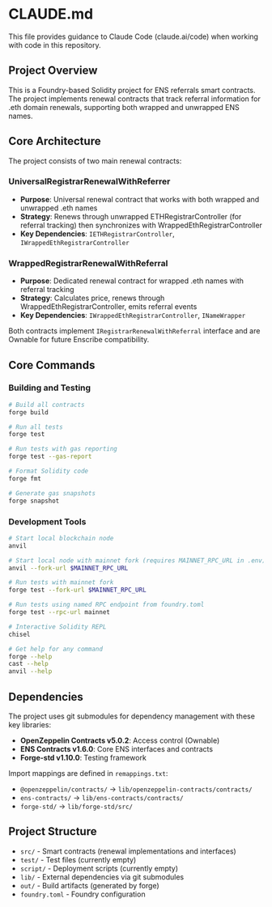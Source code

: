 # CLAUDE.md

This file provides guidance to Claude Code (claude.ai/code) when working with code in this repository.

## Project Overview

This is a Foundry-based Solidity project for ENS referrals smart contracts. The project implements renewal contracts that track referral information for .eth domain renewals, supporting both wrapped and unwrapped ENS names.

## Core Architecture

The project consists of two main renewal contracts:

### UniversalRegistrarRenewalWithReferrer
- **Purpose**: Universal renewal contract that works with both wrapped and unwrapped .eth names
- **Strategy**: Renews through unwrapped ETHRegistrarController (for referral tracking) then synchronizes with WrappedEthRegistrarController
- **Key Dependencies**: `IETHRegistrarController`, `IWrappedEthRegistrarController`

### WrappedRegistrarRenewalWithReferral
- **Purpose**: Dedicated renewal contract for wrapped .eth names with referral tracking
- **Strategy**: Calculates price, renews through WrappedEthRegistrarController, emits referral events
- **Key Dependencies**: `IWrappedEthRegistrarController`, `INameWrapper`

Both contracts implement `IRegistrarRenewalWithReferral` interface and are Ownable for future Enscribe compatibility.

## Core Commands

### Building and Testing
```bash
# Build all contracts
forge build

# Run all tests
forge test

# Run tests with gas reporting
forge test --gas-report

# Format Solidity code
forge fmt

# Generate gas snapshots
forge snapshot
```

### Development Tools
```bash
# Start local blockchain node
anvil

# Start local node with mainnet fork (requires MAINNET_RPC_URL in .env)
anvil --fork-url $MAINNET_RPC_URL

# Run tests with mainnet fork
forge test --fork-url $MAINNET_RPC_URL

# Run tests using named RPC endpoint from foundry.toml
forge test --rpc-url mainnet

# Interactive Solidity REPL
chisel

# Get help for any command
forge --help
cast --help
anvil --help
```

## Dependencies

The project uses git submodules for dependency management with these key libraries:
- **OpenZeppelin Contracts v5.0.2**: Access control (Ownable)
- **ENS Contracts v1.6.0**: Core ENS interfaces and contracts
- **Forge-std v1.10.0**: Testing framework

Import mappings are defined in `remappings.txt`:
- `@openzeppelin/contracts/` → `lib/openzeppelin-contracts/contracts/`
- `ens-contracts/` → `lib/ens-contracts/contracts/`
- `forge-std/` → `lib/forge-std/src/`

## Project Structure

- `src/` - Smart contracts (renewal implementations and interfaces)
- `test/` - Test files (currently empty)
- `script/` - Deployment scripts (currently empty)
- `lib/` - External dependencies via git submodules
- `out/` - Build artifacts (generated by forge)
- `foundry.toml` - Foundry configuration